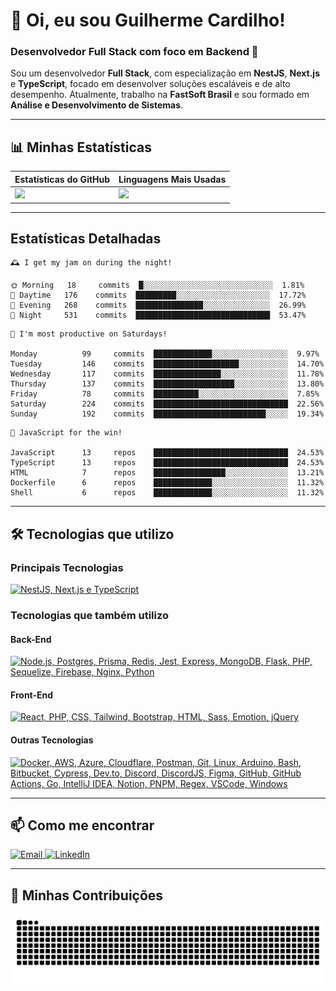 # 👋 Oi, eu sou Guilherme Cardilho!

### Desenvolvedor Full Stack com foco em Backend 🚀

Sou um desenvolvedor **Full Stack**, com especialização em **NestJS**, **Next.js** e **TypeScript**, focado em desenvolver soluções escaláveis e de alto desempenho. Atualmente, trabalho na **FastSoft Brasil** e sou formado em **Análise e Desenvolvimento de Sistemas**.

---

## 📊 Minhas Estatísticas

| Estatísticas do GitHub | Linguagens Mais Usadas |
|------------------------|------------------------|
| <img src="https://github-readme-stats-nine-gamma-40.vercel.app/api?username=guicardilho&locale=pt-BR&hide_rank=true&rank_icon=github&show_icons=true&include_all_commits=true&hide=stars,issues,contribs&show=prs_merged&api_domain=https://github-readme-stats-nine-gamma-40.vercel.app&theme=dark" width="650"/> | <img src="https://github-readme-stats.vercel.app/api/top-langs/?username=guicardilho&layout=compact&theme=dark&include_all_commits=true&locale=pt-BR" width="340"/> |


---

## Estatísticas Detalhadas

<!-- README-STATS:START -->

```
🕰️ I get my jam on during the night!

🌞 Morning  	18     commits	█░░░░░░░░░░░░░░░░░░░░░░░░░░░░░	1.81%
🌆 Daytime  	176    commits	█████████░░░░░░░░░░░░░░░░░░░░░	17.72%
🌃 Evening  	268    commits	███████████████░░░░░░░░░░░░░░░	26.99%
🌙 Night    	531    commits	██████████████████████████████	53.47%
```

```
📅 I'm most productive on Saturdays!

Monday      	99     commits	█████████████░░░░░░░░░░░░░░░░░	9.97%
Tuesday     	146    commits	███████████████████░░░░░░░░░░░	14.70%
Wednesday   	117    commits	███████████████░░░░░░░░░░░░░░░	11.78%
Thursday    	137    commits	██████████████████░░░░░░░░░░░░	13.80%
Friday      	78     commits	██████████░░░░░░░░░░░░░░░░░░░░	7.85%
Saturday    	224    commits	██████████████████████████████	22.56%
Sunday      	192    commits	█████████████████████████░░░░░	19.34%
```

```
🧪 JavaScript for the win!

JavaScript  	13     repos	██████████████████████████████	24.53%
TypeScript  	13     repos	██████████████████████████████	24.53%
HTML        	7      repos	████████████████░░░░░░░░░░░░░░	13.21%
Dockerfile  	6      repos	█████████████░░░░░░░░░░░░░░░░░	11.32%
Shell       	6      repos	█████████████░░░░░░░░░░░░░░░░░	11.32%
```

<!-- README-STATS:END -->

---

## 🛠️ Tecnologias que utilizo

### **Principais Tecnologias**
[![NestJS, Next.js e TypeScript](https://skillicons.dev/icons?i=nestjs,nextjs,typescript&theme=dark)](https://skillicons.dev)

### **Tecnologias que também utilizo**

#### **Back-End**
[![Node.js, Postgres, Prisma, Redis, Jest, Express, MongoDB, Flask, PHP, Sequelize, Firebase, Nginx, Python](https://skillicons.dev/icons?i=nodejs,postgres,prisma,redis,jest,express,mongodb,flask,php,sequelize,firebase,nginx,py&theme=dark)](https://skillicons.dev)

#### **Front-End**
[![React, PHP, CSS, Tailwind, Bootstrap, HTML, Sass, Emotion, jQuery](https://skillicons.dev/icons?i=react,php,css,tailwind,bootstrap,html,sass,emotion,jquery&theme=dark)](https://skillicons.dev)

#### **Outras Tecnologias**
[![Docker, AWS, Azure, Cloudflare, Postman, Git, Linux, Arduino, Bash, Bitbucket, Cypress, Dev.to, Discord, DiscordJS, Figma, GitHub, GitHub Actions, Go, IntelliJ IDEA, Notion, PNPM, Regex, VSCode, Windows](https://skillicons.dev/icons?i=docker,aws,azure,cloudflare,postman,git,linux,arduino,bash,bitbucket,cypress,devto,discord,discordjs,figma,github,githubactions,go,idea,notion,pnpm,regex,vscode,windows&theme=dark)](https://skillicons.dev)

---

## 📫 Como me encontrar

<p align="start">
  <a href="mailto:gui_cardilho@hotmail.com">
    <img src="https://img.shields.io/badge/-Email-%23333?style=for-the-badge&logo=gmail&logoColor=white" alt="Email">
  </a>
  <a href="https://www.linkedin.com/in/guilherme-cardilho" target="_blank">
    <img src="https://img.shields.io/badge/-LinkedIn-%230077B5?style=for-the-badge&logo=linkedin&logoColor=white" alt="LinkedIn">
  </a>
</p>

---

## 🐍 Minhas Contribuições

<picture>
  <source media="(prefers-color-scheme: dark)" srcset="https://raw.githubusercontent.com/GuiCardilho/GuiCardilho/output/github-snake-dark.svg" />
  <source media="(prefers-color-scheme: light)" srcset="https://raw.githubusercontent.com/GuiCardilho/GuiCardilho/output/github-snake.svg" />
  <img alt="github-snake" src="https://raw.githubusercontent.com/GuiCardilho/GuiCardilho/output/github-snake.svg" />
</picture>
